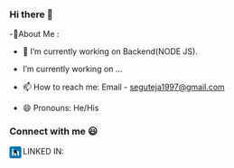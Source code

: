 ### Hi there 👋
-💫About Me :
- 🔭 I’m currently working on Backend(NODE JS).
-  I’m currently working on ...


- 📫 How to reach me: Email - seguteja1997@gmail.com
- 😄 Pronouns: He/His

### Connect with me :smiley:

<a href="https://www.linkedin.com/in/teja-segu-26472717a/">
  <img align="left" alt="Vedant Jajoo Linkdin" width="21px" src="https://raw.githubusercontent.com/edent/SuperTinyIcons/099dc12b59179d07d534069bc8551718f786d91a/images/svg/linkedin.svg" />
</a>

- LINKED IN:


